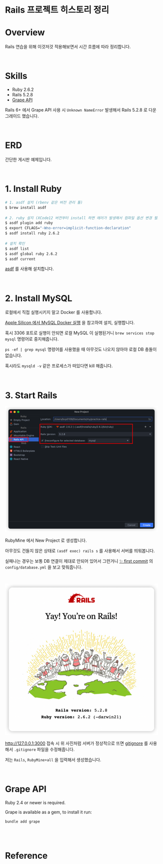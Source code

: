 # Rails 프로젝트 히스토리 정리

# Overview

Rails 연습을 위해 이것저것 적용해보면서 시간 흐름에 따라 정리합니다.

<br>

# Skills

- Ruby 2.6.2
- Rails 5.2.8
- [Grape API](https://github.com/ruby-grape/grape)

Rails 6+ 에서 Grape API 사용 시 `Unknown NameError` 발생해서 Rails 5.2.8 로 다운그레이드 했습니다.

<br>

# ERD

간단한 게시판 예제입니다.

<br>

# 1. Install Ruby

```sh
# 1. asdf 설치 (rbenv 같은 버전 관리 툴)
$ brew install asdf

# 2. ruby 설치 (XCode12 버전부터 install 하면 에러가 발생해서 컴파일 옵션 변경 필요)
$ asdf plugin add ruby
$ export CFLAGS="-Wno-error=implicit-function-declaration"
$ asdf install ruby 2.6.2

# 설치 확인
$ asdf list
$ asdf global ruby 2.6.2
$ asdf current
```

[asdf](https://asdf-vm.com/) 를 사용해 설치합니다.

<br>

# 2. Install MySQL

로컬에서 직접 실행시키지 말고 Docker 를 사용합니다.

[Apple Silicon 에서 MySQL Docker 실행](https://github.com/ParkJiwoon/PrivateStudy/blob/master/ci-cd/docker-mysql.md) 을 참고하여 설치, 실행합니다.

혹시 3306 포트로 실행이 안되면 로컬 MySQL 이 실행된거니 `brew services stop mysql` 명령어로 중지해줍니다.

`ps -ef | grep mysql` 명령어를 사용했을 때 아무것도 나오지 않아야 로컬 DB 충돌이 없습니다.

혹시라도 `mysqld -v` 같은 프로세스가 떠있다면 kill 해줍니다.

<br>

# 3. Start Rails

![](images/screen_2022_07_04_11_23_10.png)

RubyMine 에서 New Project 로 생성합니다.

아무것도 건들지 않은 상태로 `(asdf exec) rails s` 를 사용해서 서버를 띄워봅니다.

실패나는 경우는 보통 DB 연결이 제대로 안되어 있어서 그런거니 [✨ first commit](https://github.com/ParkJiwoon/practice-rails/commit/16fd5ad541a9c149ca6c7fe5470ac2748bee87f4) 의 `config/database.yml` 을 보고 맞춰줍니다.

<br>

![](images/screen_2022_07_04_11_57_22.png)

http://127.0.0.1:3000 접속 시 위 사진처럼 서버가 정상적으로 뜨면 [gitignore](https://www.toptal.com/developers/gitignore) 를 사용해서 `.gitignore` 파일을 수정해줍니다.

저는 `Rails`, `RubyMine+all` 을 입력해서 생성했습니다.

<br>

# Grape API

Ruby 2.4 or newer is required.

Grape is available as a gem, to install it run:

```sh
bundle add grape
```

<br>



<br>

# Reference
